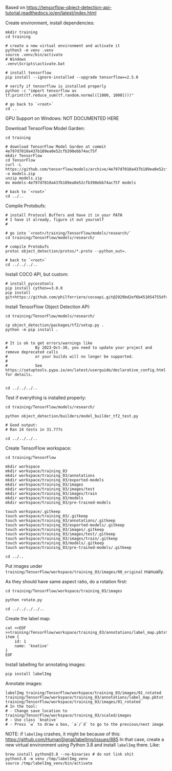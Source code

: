 Based on https://tensorflow-object-detection-api-tutorial.readthedocs.io/en/latest/index.html

Create environment, install dependencies:
```shell
mkdir training
cd training

# create a new virtual environment and activate it
python3 -m venv .venv
source .venv/bin/activate
# Windows
.venv\Scripts\activate.bat

# install tensorflow
pip install --ignore-installed --upgrade tensorflow==2.5.0

# verify if tensorflow is installed properly
python -c "import tensorflow as tf;print(tf.reduce_sum(tf.random.normal([1000, 1000])))"

# go back to `<root>`
cd ..
```

GPU Support on Windows: NOT DOCUMENTED HERE

Download TensorFlow Model Garden:
```shell
cd training

# download TensorFlow Model Garden at commit 4e797d7010a437b189ea0e52cfb398ebb74ac75f
mkdir TensorFlow
cd TensorFlow
curl -L https://github.com/tensorflow/models/archive/4e797d7010a437b189ea0e52cfb398ebb74ac75f.zip -o models.zip
unzip models.zip
mv models-4e797d7010a437b189ea0e52cfb398ebb74ac75f models

# back to `<root>`
cd ../..
```

Compile Protobufs:
```shell
# install Protocol Buffers and have it in your PATH
# I have it already, figure it out yourself
#

# go into `<root>/training/TensorFlow/models/research/`
cd training/TensorFlow/models/research/

# compile Protobufs
protoc object_detection/protos/*.proto --python_out=.

# back to `<root>`
cd ../../../..
```

Install COCO API, but custom:
```shell
# install pycocotools
pip install cython==3.0.0
pip install git+https://github.com/philferriere/cocoapi.git@2929bd2ef6b451054755dfd7ceb09278f935f7ad#subdirectory=PythonAPI
```

Install TensorFlow Object Detection API:
```shell
cd training/TensorFlow/models/research/

cp object_detection/packages/tf2/setup.py .
python -m pip install .


# It is ok to get errors/warnings like
#            By 2023-Oct-30, you need to update your project and remove deprecated calls
#            or your builds will no longer be supported.
#    
#            See https://setuptools.pypa.io/en/latest/userguide/declarative_config.html for details.


cd ../../../..
```

Test if everything is installed properly:
```shell
cd training/TensorFlow/models/research/

python object_detection/builders/model_builder_tf2_test.py

# Good output:
# Ran 24 tests in 31.777s

cd ../../../..
```

Create TensorFlow workspace:
```shell
cd training/TensorFlow

mkdir workspace
mkdir workspace/training_03
mkdir workspace/training_03/annotations
mkdir workspace/training_03/exported-models
mkdir workspace/training_03/images
mkdir workspace/training_03/images/test
mkdir workspace/training_03/images/train
mkdir workspace/training_03/models
mkdir workspace/training_03/pre-trained-models

touch workspace/.gitkeep
touch workspace/training_03/.gitkeep
touch workspace/training_03/annotations/.gitkeep
touch workspace/training_03/exported-models/.gitkeep
touch workspace/training_03/images/.gitkeep
touch workspace/training_03/images/test/.gitkeep
touch workspace/training_03/images/train/.gitkeep
touch workspace/training_03/models/.gitkeep
touch workspace/training_03/pre-trained-models/.gitkeep

cd ../..
```

Put images under `training/TensorFlow/workspace/training_03/images/00_original` manually.

As they should have same aspect ratio, do a rotation first:
```shell
cd training/TensorFlow/workspace/training_03/images

python rotate.py

cd ../../../../..
```

Create the label map:
```shell
cat <<EOF >>training/TensorFlow/workspace/training_03/annotations/label_map.pbtxt
item {
    id: 1
    name: 'knative'
}
EOF
```

Install labelImg for annotating images:
```shell
pip install labelImg
```

Annotate images:
```shell
labelImg training/TensorFlow/workspace/training_03/images/01_rotated training/TensorFlow/workspace/training_03/annotations/label_map.pbtxt training/TensorFlow/workspace/training_03/images/01_rotated
# In the tool:
# - Change save location to training/TensorFlow/workspace/training_03/scaled/images
# - Use class `knative`
# - Press `w` to draw a box, `a`/`d` to go to the previous/next image
```

NOTE: if `labelImg` crashes, it might be because of this: https://github.com/HumanSignal/labelImg/issues/885
In that case, create a new virtual environment using Python 3.8 and install `labelImg` there.
Like:
```shell
brew install python@3.8 --no-binaries # do not link shit
python3.8 -m venv /tmp/labelImg_venv
source /tmp/labelImg_venv/bin/activate
```







